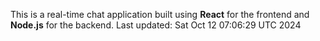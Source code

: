 This is a real-time chat application built using **React** for the frontend and **Node.js** for the backend.
Last updated: Sat Oct 12 07:06:29 UTC 2024
